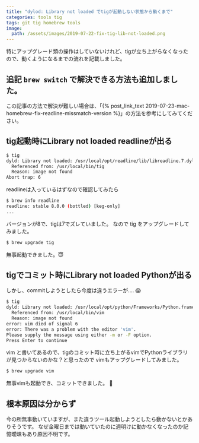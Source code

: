 ```yaml
---
title: "dylod: Library not loaded でtigが起動しない状態から動くまで"
categories: tools tig
tags: git tig homebrew tools
image:
  path: /assets/images/2019-07-22-fix-tig-lib-not-loaded.png
---
```


特にアップグレード類の操作はしていないけれど、tigが立ち上がらなくなったので、動くようになるまでの流れを記載しました。

## 追記 `brew switch` で解決できる方法も追加しました。
この記事の方法で解決が難しい場合は、「{% post_link_text 2019-07-23-mac-homebrew-fix-readline-missmatch-version %}」の方法を参考にしてみてください。



## tig起動時にLibrary not loaded readlineが出る

```sh
$ tig
dyld: Library not loaded: /usr/local/opt/readline/lib/libreadline.7.dylib
  Referenced from: /usr/local/bin/tig
  Reason: image not found
Abort trap: 6
```

readlineは入っているはずなので確認してみたら

```sh
$ brew info readline
readline: stable 8.0.0 (bottled) [keg-only]
...
```
バージョンが8で、tigは7でズレていました。
なので tig をアップグレードしてみました。

```sh
$ brew upgrade tig
```

無事起動できました。😇

## tigでコミット時にLibrary not loaded Pythonが出る

しかし、commitしようとしたら今度は違うエラーが.... 😱

```sh
$ tig
dyld: Library not loaded: /usr/local/opt/python/Frameworks/Python.framework/Versions/3.6/Python
  Referenced from: /usr/local/bin/vim
  Reason: image not found
error: vim died of signal 6
error: There was a problem with the editor 'vim'.
Please supply the message using either -m or -F option.
Press Enter to continue
```

vim と書いてあるので、tigのコミット時に立ち上がるvimでPythonライブラリが見つからないのかな？と思ったので
vimもアップグレードしてみました。

```sh
$ brew upgrade vim
```

無事vimも起動でき、コミットできました。 🎉

## 根本原因は分からず

今の所無事動いていますが、また違うツール起動しようとしたら動かないとかありそうです。
なぜ金曜日までは動いていたのに週明けに動かなくなったのか記憶曖昧もあり原因不明です。
